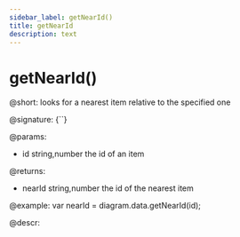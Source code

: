 ```yaml
---
sidebar_label: getNearId()
title: getNearId
description: text
---
```


# getNearId()

@short:  	looks for a nearest item relative to the specified one

@signature: {``}

@params:

- id		string,number		the id of an item


@returns:
- nearId		string,number		the id of the nearest item


@example:
var nearId = diagram.data.getNearId(id);

@descr:
